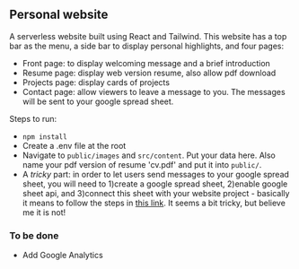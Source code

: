 ## Personal website

A serverless website built using React and Tailwind.
This website has a top bar as the menu, a side bar to display personal highlights, and four pages:

- Front page: to display welcoming message and a brief introduction
- Resume page: display web version resume, also allow pdf download
- Projects page: display cards of projects
- Contact page: allow viewers to leave a message to you. The messages will be sent to your google spread sheet.

Steps to run:

- `npm install`
- Create a .env file at the root
- Navigate to `public/images` and `src/content`. Put your data here. Also name your pdf version of resume 'cv.pdf' and put it into `public/`.
- A _tricky_ part: in order to let users send messages to your google spread sheet, you will need to 1)create a google spread sheet, 2)enable google sheet api, and 3)connect this sheet with your website project - basically it means to follow the steps in [this link](https://dev.to/calvinpak/how-to-read-write-google-sheets-with-react-193l). It seems a bit tricky, but believe me it is not!

### To be done

- Add Google Analytics

